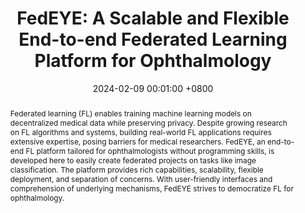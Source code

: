 ---
title: "FedEYE: A Scalable and Flexible End-to-end Federated Learning Platform for Ophthalmology"
date: 2024-02-09 00:01:00 +0800
selected: true
pub: "Patterns (Cell Press, JCR-Q1, IF=6.7)"
pub_date: "2024"
abstract: >-
  Federated learning (FL) enables training machine learning models on decentralized medical data while preserving privacy. Despite growing research on FL algorithms and systems, building real-world FL applications requires extensive expertise, posing barriers for medical researchers. FedEYE, an end-to-end FL platform tailored for ophthalmologists without programming skills, is developed here to easily create federated projects on tasks like image classification. The platform provides rich capabilities, scalability, flexible deployment, and separation of concerns. With user-friendly interfaces and comprehension of underlying mechanisms, FedEYE strives to democratize FL for ophthalmology.
cover: /assets/images/covers/yan2024fedeye.jpg
authors:
  - Bingjie Yan*
  - Danmin Cao*
  - Xinlong Jiang
  - Yiqiang Chen†
  - Weiwei Dai†
  - Fan Dong
  - Wuliang Huang
  - Teng Zhang
  - Chenlong Gao
  - Qian Chen
  - Zhen Yan
  - Zhirui Wang

links: 
  Paper: https://www.cell.com/patterns/fulltext/S2666-3899(24)00019-9 
  Bib: bib/yan2024fedeye.txt
  Code: https://github.com/beiyuouo/FedEYE
  Page: https://www.bj-yan.top/FedEYE/
  Site: https://fedeye.aierchina.com/
---